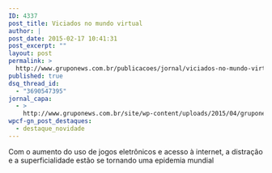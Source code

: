 ```yaml
---
ID: 4337
post_title: Viciados no mundo virtual
author: |
post_date: 2015-02-17 10:41:31
post_excerpt: ""
layout: post
permalink: >
  http://www.gruponews.com.br/publicacoes/jornal/viciados-no-mundo-virtual
published: true
dsq_thread_id:
  - "3690547395"
jornal_capa:
  - >
    http://www.gruponews.com.br/site/wp-content/uploads/2015/04/gruponews-fevereiro-2015-1.jpg
wpcf-gn_post_destaques:
  - destaque_novidade
---
```

Com o aumento do uso de jogos eletrônicos e acesso à internet, a distração e a superficialidade estão se tornando uma epidemia mundial